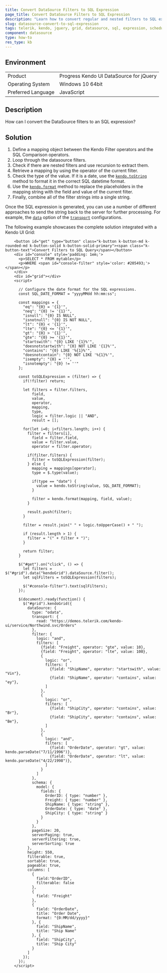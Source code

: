 ```yaml
---
title: Convert DataSource Filters to SQL Expression
page_title: Convert DataSource Filters to SQL Expression
description: "Learn how to convert regular and nested filters to SQL expressions."
slug: datasource-convert-to-sql-expression
tags: telerik, kendo, jquery, grid, datasource, sql, expression, scheduler, treelist, where, filter, filters
component: datasource
type: how-to
res_type: kb
---
```


## Environment

<table>
 <tr>
  <td>Product</td>
  <td>Progress Kendo UI DataSource for jQuery</td>
 </tr>
 <tr>
  <td>Operating System</td>
  <td>Windows 10 64bit</td>
 </tr>
 <tr>
  <td>Preferred Language</td>
  <td>JavaScript</td>
 </tr>
</table>

## Description

How can I convert the DataSource filters to an SQL expression?

## Solution

1. Define a mapping object between the Kendo Filter operators and the SQL Comparison operators.
1. Loop through the datasource filters.
1. Check if there are nested filters and use recursion to extract them.
1. Retrieve a mapping by using the operator of the current filter.
1. Check the type of the value. If it is a date, use the [`kendo.toString`](/api/javascript/kendo/methods/tostring) method to format it in the correct SQL datetime format.
1. Use the [`kendo.format`](/api/javascript/kendo/methods/format) method to replace the placeholders in the mapping string with the field and value of the current filter.
1. Finally, combine all of the filter strings into a single string.

Once the SQL expression is generated, you can use a number of different approaches to send the string back to the server for further processing. For example, the [`data`](/api/javascript/data/datasource/configuration/transport.read#transportreaddata) option of the [`transport`](/api/javascript/data/datasource/configuration/transport) configurations.

The following example showcases the complete solution integrated with a Kendo UI Grid:

```dojo
    <button id="get" type="button" class="k-button k-button-md k-rounded-md k-button-solid k-button-solid-primary"><span class="k-button-text">Convert Filters to SQL Query</span></button>
    <div id="console" style='padding: 1em;'>
      <p>SELECT * FROM mytable</p>
      <p>WHERE <span id="console-filter" style='color: #205493;'></span></p>
    </div>
    <div id="grid"></div>
    <script>

      // Configure the date format for the SQL expressions.
      const SQL_DATE_FORMAT = "yyyyMMdd hh:mm:ss";

      const mappings = {
        "eq": "{0} = '{1}'",
        "neq": "{0} != '{1}'",
        "isnull": "{0} IS NULL",
        "isnotnull": "{0} IS NOT NULL",
        "lt": "{0} < '{1}'",
        "lte": "{0} <= '{1}'",
        "gt": "{0} > '{1}'",
        "gte": "{0} >= '{1}'",
        "startswith": "{0} LIKE '{1}%'",
        "doesnotstartwith": "{0} NOT LIKE '{1}%'",
        "contains": "{0} LIKE '%{1}%'",
        "doesnotcontain": "{0} NOT LIKE '%{1}%'",
        "isempty": "{0} = ''",
        "isnotempty": "{0} != ''"
      };

      const toSQLExpression = (filter) => {
        if(!filter) return;

        let filters = filter.filters,
            field,
            value,
            operator,
            mapping,
            type,
            logic = filter.logic || "AND",
            result = [];

        for(let i=0; i<filters.length; i++) {
          filter = filters[i],
            field = filter.field,
            value = filter.value,
            operator = filter.operator;

          if(filter.filters) {
            filter = toSQLExpression(filter);
          } else {
            mapping = mappings[operator];
            type = $.type(value);

            if(type == "date") {
              value = kendo.toString(value, SQL_DATE_FORMAT);
            }

            filter = kendo.format(mapping, field, value);
          }

          result.push(filter);
        }

        filter = result.join(" " + logic.toUpperCase() + " ");

        if (result.length > 1) {
          filter = "(" + filter + ")";
        }

        return filter;
      }

      $("#get").on("click", () => {
        let filters = $("#grid").data("kendoGrid").dataSource.filter();
        let sqlFilters = toSQLExpression(filters);

        $("#console-filter").text(sqlFilters);
      });

      $(document).ready(function() {
        $("#grid").kendoGrid({
          dataSource: {
            type: "odata",
            transport: {
              read: "https://demos.telerik.com/kendo-ui/service/Northwind.svc/Orders"
            },
            filter: {
              logic: "and",
              filters: [
                {field: "Freight", operator: "gte", value: 10},
                {field: "Freight", operator: "lte", value: 100},
                {
                  logic: "or",
                  filters: [
                    {field: "ShipName", operator: "startswith", value: "Vin"},
                    {field: "ShipName", operator: "contains", value: "ey"},
                  ]
                },
                {
                  logic: "or",
                  filters: [
                    {field: "ShipCity", operator: "contains", value: "Br"},
                    {field: "ShipCity", operator: "contains", value: "Be"},
                  ]
                },
                {
                  logic: "and",
                  filters: [
                    {field: "OrderDate", operator: "gt", value: kendo.parseDate("7/11/1996")},
                    {field: "OrderDate", operator: "lt", value: kendo.parseDate("4/22/1998")},
                  ]
                }
              ]
            },
            schema: {
              model: {
                fields: {
                  OrderID: { type: "number" },
                  Freight: { type: "number" },
                  ShipName: { type: "string" },
                  OrderDate: { type: "date" },
                  ShipCity: { type: "string" }
                }
              }
            },
            pageSize: 20,
            serverPaging: true,
            serverFiltering: true,
            serverSorting: true
          },
          height: 550,
          filterable: true,
          sortable: true,
          pageable: true,
          columns: [
            {
              field:"OrderID",
              filterable: false
            },
            {
              field: "Freight"
            },
            {
              field: "OrderDate",
              title: "Order Date",
              format: "{0:MM/dd/yyyy}"
            }, {
              field: "ShipName",
              title: "Ship Name"
            }, {
              field: "ShipCity",
              title: "Ship City"
            }
          ]
        });
      });
    </script>
```
